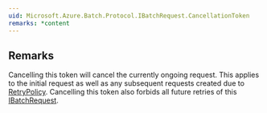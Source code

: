 ```yaml
---  
uid: Microsoft.Azure.Batch.Protocol.IBatchRequest.CancellationToken  
remarks: *content  
---  
```

  
## Remarks  
 Cancelling this token will cancel the currently ongoing request. This applies to the initial request as well             as any subsequent requests created due to [RetryPolicy](assetId:///P:Microsoft.Azure.Batch.Protocol.IBatchRequest.RetryPolicy?qualifyHint=False&autoUpgrade=True). Cancelling this token also forbids all             future retries of this [IBatchRequest](assetId:///T:Microsoft.Azure.Batch.Protocol.IBatchRequest?qualifyHint=False&autoUpgrade=True).